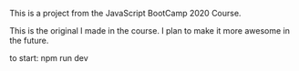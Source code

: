 This is a project from the JavaScript BootCamp 2020 Course.

This is the original I made in the course.  I plan to make it more awesome in the future.

to start: npm run dev